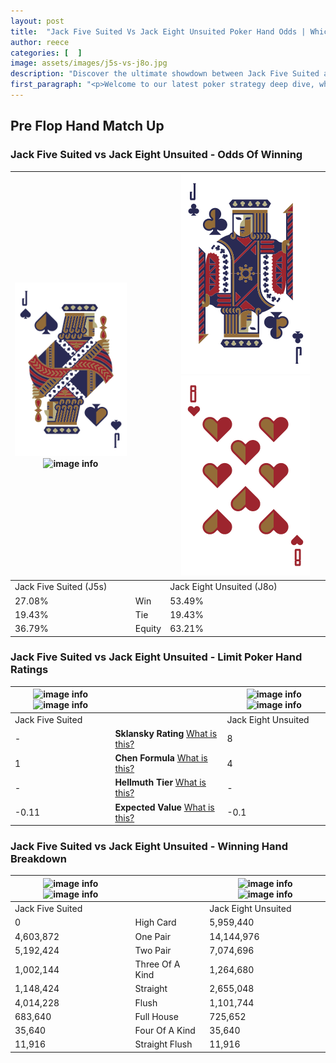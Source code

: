 ```yaml
---
layout: post
title:  "Jack Five Suited Vs Jack Eight Unsuited Poker Hand Odds | Which Is The Better Hand In Poker? A Complete Guide"
author: reece
categories: [  ]
image: assets/images/j5s-vs-j8o.jpg
description: "Discover the ultimate showdown between Jack Five Suited and Jack Eight Unsuited in poker! Uncover the odds, strategies, and scenarios where one hand triumphs over the other. Get ready to up your poker game with this thrilling analysis."
first_paragraph: "<p>Welcome to our latest poker strategy deep dive, where we're pitting two distinct hands against each other in a high-stakes showdown: Jack Five Suited vs Jack Eight Unsuited.</p><p>In the dynamic world of poker, every decision counts, and knowing which hand holds the upper hand is key to your success at the table.</p><p>In this article, we'll dissect these two hands, explore the scenarios where one dominates the other, and equip you with the knowledge to make strategic choices that can tip the odds in your favor.</p><p>Get ready to unravel the intriguing dynamics of these poker hands and elevate your game to new heights.</p>"
---
```




[comment]: # (sp0)

## Pre Flop Hand Match Up

<div class="table hand-ratings" markdown="1"> 



### Jack Five Suited vs Jack Eight Unsuited - Odds Of Winning


    
| ![image info](assets/images/hand1/j.png) ![image info](assets/images/hand1/5s.png) |  | ![image info](assets/images/hand2/j.png) ![image info](assets/images/hand2/8o.png) |
| -------- | -------- | -------- |
| Jack Five Suited (J5s) |  | Jack Eight Unsuited (J8o) |
| 27.08% | Win | 53.49% |
| 19.43% | Tie | 19.43% |
| 36.79% | Equity | 63.21% |




[comment]: # (sp1)



### Jack Five Suited vs Jack Eight Unsuited - Limit Poker Hand Ratings


    
| ![image info](https://www.riverpairs.com/assets/images/hand1/j.png) ![image info](https://www.riverpairs.com/assets/images/hand1/5s.png) |  | ![image info](https://www.riverpairs.com/assets/images/hand2/j.png) ![image info](https://www.riverpairs.com/assets/images/hand2/8o.png) |
| -------- | -------- | -------- |
| Jack Five Suited |  | Jack Eight Unsuited |
| - | **Sklansky Rating** [What is this?](/sklansky-rating-explained) | 8 |
| 1 | **Chen Formula** [What is this?](/chen-formula-explained) | 4 |
| - | **Hellmuth Tier** [What is this?](/Hellmuth-tier-explained) | - |
| -0.11 | **Expected Value** [What is this?](/expected-value-explained) | -0.1 |




[comment]: # (sp2)



### Jack Five Suited vs Jack Eight Unsuited - Winning Hand Breakdown


    
| ![image info](https://www.riverpairs.com/assets/images/hand1/j.png) ![image info](https://www.riverpairs.com/assets/images/hand1/5s.png) |  | ![image info](https://www.riverpairs.com/assets/images/hand2/j.png) ![image info](https://www.riverpairs.com/assets/images/hand2/8o.png) |
| -------- | -------- | -------- |
| Jack Five Suited |  | Jack Eight Unsuited |
| 0 | High Card | 5,959,440 |
| 4,603,872 | One Pair | 14,144,976 |
| 5,192,424 | Two Pair | 7,074,696 |
| 1,002,144 | Three Of A Kind | 1,264,680 |
| 1,148,424 | Straight | 2,655,048 |
| 4,014,228 | Flush | 1,101,744 |
| 683,640 | Full House | 725,652 |
| 35,640 | Four Of A Kind | 35,640 |
| 11,916 | Straight Flush | 11,916 |




[comment]: # (sp3)



</div>

[comment]: # (sp4)



[comment]: # (sp5)

